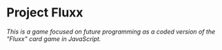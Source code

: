 # Project Fluxx

_This is a game focused on future programming as a coded version of the "Fluxx" card game in JavaScript._




 

